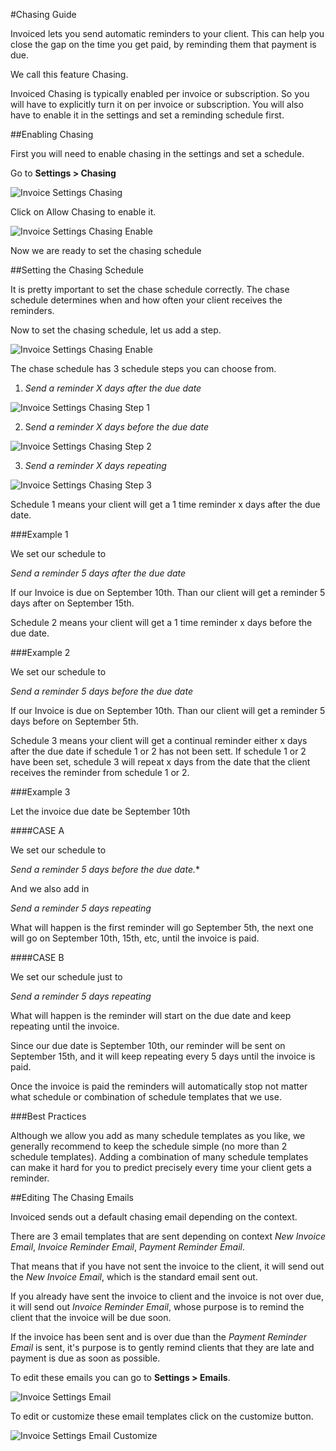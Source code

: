 #Chasing Guide

Invoiced lets you send automatic reminders to your client.  This can help you close the gap on the time you get paid, by reminding them that payment is due.

We call this feature Chasing. 

Invoiced Chasing is typically enabled per invoice or subscription.  So you will have to explicitly turn it on per invoice or subscription.  You will also have to enable it in the settings and set a reminding schedule first.

##Enabling Chasing

First you will need to enable chasing in the settings and set a schedule.

Go to **Settings > Chasing**

![Invoice Settings Chasing](../img/invoice-setting-chasing.png)

Click on Allow Chasing to enable it.

![Invoice Settings Chasing Enable](../img/invoice-setting-chasing-enable.png)

Now we are ready to set the chasing schedule

##Setting the Chasing Schedule

It is pretty important to set the chase schedule correctly.  The chase schedule determines when and how often your client receives the reminders.

Now to set the chasing schedule, let us add a step.

![Invoice Settings Chasing Enable](../img/invoice-setting-chasing-add-step.png)

The chase schedule has 3 schedule steps you can choose from.

1. *Send a reminder X days after the due date*

![Invoice Settings Chasing Step 1](../img/invoice-setting-chasing-step-1.png)

2. S*end a reminder X days before the due date*

![Invoice Settings Chasing Step 2](../img/invoice-setting-chasing-step-2.png)

3. *Send a reminder X days repeating*

![Invoice Settings Chasing Step 3](../img/invoice-setting-chasing-step-3.png)

Schedule 1 means your client will get a 1 time reminder x days after the due date.

###Example 1

We set our schedule to

*Send a reminder 5 days after the due date*

If our Invoice is due on September 10th.  Than our client will get a reminder 5 days after on September 15th.

Schedule 2 means your client will get a 1 time reminder x days before the due date.

###Example 2

We set our schedule to

*Send a reminder 5 days before the due date*

If our Invoice is due on September 10th.  Than our client will get a reminder 5 days before on September 5th.

Schedule 3 means your client will get a continual reminder either x days after the due date if schedule 1 or 2 has not been sett.  If schedule 1 or 2 have been set, schedule 3 will repeat x days from the date that the client receives the reminder from schedule 1 or 2.

###Example 3

Let the invoice due date be September 10th

####CASE A

We set our schedule to

*Send a reminder 5 days before the due date.**

And we also add in

*Send a reminder 5 days repeating*

What will happen is the first reminder will go September 5th, the next one will go on September 10th, 15th, etc, until the invoice is paid.

####CASE B

We set our schedule just to 

*Send a reminder 5 days repeating*

What will happen is the reminder will start on the due date and keep repeating until the invoice.

Since our due date is September 10th, our reminder will be sent on September 15th, and it will keep repeating every 5 days until the invoice is paid.

Once the invoice is paid the reminders will automatically stop not matter what schedule or combination of schedule templates that we use.

###Best Practices

Although we allow you add as many schedule templates as you like, we generally recommend to keep the schedule simple (no more than 2 schedule templates).   Adding a combination of many schedule templates can make it hard for you to predict precisely every time your client gets a reminder. 

##Editing The Chasing Emails

Invoiced sends out a default chasing email depending on the context.  

There are 3 email templates that are sent depending on context *New Invoice Email*, *Invoice Reminder Email*, *Payment Reminder Email*.

That means that if you have not sent the invoice to the client, it will send out the *New Invoice Email*, which is the standard email sent out.

If you already have sent the invoice to client and the invoice is not over due, it will send out *Invoice Reminder Email*, whose purpose is to remind the client that the invoice will be due soon.

If the invoice has been sent and is over due than the *Payment Reminder Email* is sent, it's purpose is to gently remind clients that they are late and payment is due as soon as possible.

To edit these emails you can go to **Settings > Emails**.

![Invoice Settings Email](../img/invoice-setting-emails.png)

To edit or customize these email templates click on the customize button.

![Invoice Settings Email Customize](../img/invoice-setting-emails-customize.png)

